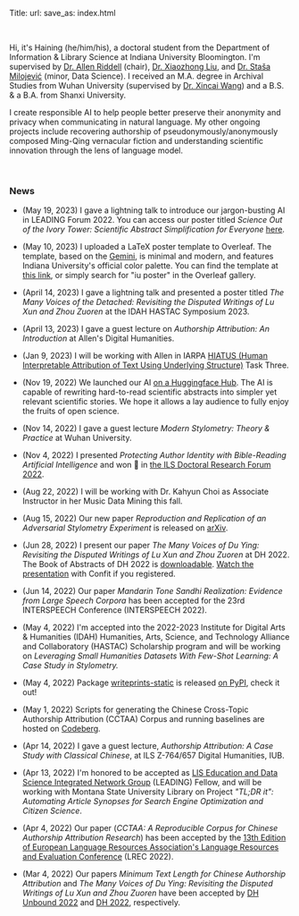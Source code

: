 Title: 
url:
save_as: index.html

<br>

Hi, it's Haining (he/him/his), a doctoral student from the Department of Information & Library Science at Indiana University Bloomington.
I'm supervised by [Dr. Allen Riddell](https://www.ariddell.org/) (chair), [Dr. Xiaozhong Liu](http://xiaozhong.website2.me/), and [Dr. Staša Milojević](https://cgi.luddy.indiana.edu/~smilojev/) (minor, Data Science).
I received an M.A. degree in Archival Studies from Wuhan University (supervised by [Dr. Xincai Wang](https://sim.whu.edu.cn/info/1049/11658.htm)) and a B.S. & a B.A. from Shanxi University.

I create responsible AI to help people better preserve their anonymity and privacy when communicating in natural language. My other ongoing projects include recovering authorship of pseudonymously/anonymously composed Ming-Qing vernacular fiction and understanding scientific innovation through the lens of language model.

<br>

### News

- (May 19, 2023) I gave a lightning talk to introduce our jargon-busting AI in LEADING Forum 2022. You can access our poster titled *Science Out of the Ivory Tower: Scientific Abstract Simplification for Everyone* [here](https://drive.google.com/file/d/1zKazj-khPamNUSwZMxdbOqQMQ8vYFEfg/view?usp=share_link).

- (May 10, 2023) I uploaded a LaTeX poster template to Overleaf. The template, based on the [Gemini](https://github.com/anishathalye/gemini), is minimal and modern, and features Indiana University's official color palette. You can find the template at [this link](https://www.overleaf.com/latex/templates/indiana-university-iu-poster-template/pvpryrsjnczb), or simply search for "iu poster" in the Overleaf gallery.

- (April 14, 2023) I gave a lightning talk and presented a poster titled *The Many Voices of the Detached: Revisiting the Disputed Writings of Lu Xun and Zhou Zuoren* at the IDAH HASTAC Symposium 2023.

- (April 13, 2023) I gave a guest lecture on *Authorship Attribution: An Introduction* at Allen's Digital Humanities.


- (Jan 9, 2023) I will be working with Allen in IARPA [HIATUS (Human Interpretable Attribution of Text Using Underlying Structure)](https://www.iarpa.gov/research-programs/hiatus) Task Three.

<!-- - (Dec 12, 2022) Blog-1K is published on [Zenodo](https://zenodo.org/record/7455623#.Y5-tAOxAphG). It is a redistributable authorship identification testbed for contemporary English prose. As a midterm output of HASTAC, we will start from there to benchmark a standard deep learning-based authorship verification model versus a corresponding authorship attribution model. -->

- (Nov 19, 2022) We launched our AI [on a Huggingface Hub](https://huggingface.co/haining/scientific_abstract_simplification). The AI is capable of rewriting hard-to-read scientific abstracts into simpler yet relevant scientific stories. We hope it allows a lay audience to fully enjoy the fruits of open science.

- (Nov 14, 2022) I gave a guest lecture *Modern Stylometry: Theory & Practice* at Wuhan University.

- (Nov 4, 2022) I presented *Protecting Author Identity with Bible-Reading Artificial Intelligence* and won 🥈 in [the ILS Doctoral Research Forum 2022](https://drf-ils.github.io/2022/).

- (Aug 22, 2022) I will be working with Dr. Kahyun Choi as Associate Instructor in her Music Data Mining this fall.

- (Aug 15, 2022) Our new paper *Reproduction and Replication of an Adversarial Stylometry Experiment* is released on [arXiv](https://arxiv.org/abs/2208.07395). 

- (Jun 28, 2022) I present our paper *The Many Voices of Du Ying: Revisiting the Disputed Writings of Lu Xun and Zhou Zuoren* at DH 2022. The Book of Abstracts of DH 2022 is [downloadable](https://dh2022.dhii.asia/dh2022bookofabsts.pdf). [Watch the presentation](https://confit.atlas.jp/guide/event/dh2022/session/LP7-03/entries) with Confit if you registered.

- (Jun 14, 2022) Our paper *Mandarin Tone Sandhi Realization: Evidence from Large Speech Corpora* has been accepted for the 23rd INTERSPEECH Conference (INTERSPEECH 2022).

- (May 4, 2022) I'm accepted into the 2022-2023 Institute for Digital Arts & Humanities (IDAH) Humanities, Arts, Science, and Technology Alliance and Collaboratory (HASTAC) Scholarship program and will be working on *Leveraging Small Humanities Datasets With Few-Shot Learning: A Case Study in Stylometry.*

- (May 4, 2022) Package [writeprints-static](https://literary-materials.github.io/writeprints-static/) is released [on PyPI](https://pypi.org/project/writeprints-static/), check it out!

- (May 1, 2022) Scripts for generating the Chinese Cross-Topic Authorship Attribution (CCTAA) Corpus and running baselines are hosted on [Codeberg](https://codeberg.org/haining/cctaa).

- (Apr 14, 2022) I gave a guest lecture, *Authorship Attribution: A Case Study with Classical Chinese*, at ILS Z-764/657 Digital Humanities, IUB. 

- (Apr 13, 2022) I'm honored to be accepted as [LIS Education and Data Science Integrated Network Group](https://cci.drexel.edu/mrc/leading/) (LEADING) Fellow, and will be working with Montana State University Library on Project *"TL;DR it": Automating Article Synopses for Search Engine Optimization and Citizen Science*.

- (Apr 4, 2022) Our paper (*CCTAA: A Reproducible Corpus for Chinese Authorship Attribution Research*) has been accepted by the [13th Edition of European Language Resources Association's Language Resources and Evaluation Conference](https://lrec2022.lrec-conf.org/en/) (LREC 2022).

- (Mar 4, 2022) Our papers *Minimum Text Length for Chinese Authorship Attribution* and *The Many Voices of Du Ying: Revisiting the Disputed Writings of Lu Xun and Zhou Zuoren* have been accepted by [DH Unbound 2022](https://dhunbound2022.ach.org/) and [DH 2022](https://dh2022.adho.org/home), respectively.
<!-- 
- (Dec 22, 2021) I gave a guest lecture, *Authorship Attribution: Theory & Practice*, at Shanghai Normal University. 

- (Nov 19, 2021) I presented our study *The Challenge of Vernacular and Classical Chinese Cross-Register Authorship Attribution* at CHR 2021. Check out the [Proceedings of the Conference on Computational Humanities Research 2021](http://ceur-ws.org/Vol-2989/long_paper41.pdf).

- (Nov 12, 2021) Katherine Morrison, Meredith Dedema, and I organized [the ILS Doctoral Research Forum 2021](https://ils-drf.github.io/). I won 🥉 in the contest.

- (Nov 1, 2021) I gave a guest lecture on modern stylometry, authorship attribution, and adversarial stylometry at Soochow University. 

- (Oct 13, 2021) I gave a guest lecture on adversarial stylometry at Allen's Social Media Minging. 

- (Sep 16, 2021) The Cross-Register Authorship Attribution Corpus (v1.0) is released on [Zenodo](https://zenodo.org/record/5513043). 

- (Sep 3, 2021) Our paper (*The Challenge of Vernacular and Classical Chinese Cross-Register Authorship Attribution*) has been accepted by [the Second Conference on Computational Humanities Research](https://2021.computational-humanities-research.org/conference/) (CHR 2021).

- (Sep 1, 2021) I presented our paper (*A Call for Clarity in Contemporary Authorship Attribution Evaluation*) at RANLP 2021 through Zoom. The paper is [downloadable](https://aclanthology.org/2021.ranlp-main.132.pdf) now.

- (Aug 17, 2021) The Reproducible Authorship Attribution Benchmark Tasks (RAABT v1.0) is released on [Zenodo](https://zenodo.org/record/5213898). Download it, redistribute it, try it!

- (Jul 27, 2021) Our paper (*A Call for Clarity in Contemporary Authorship Attribution Evaluation*) has been accepted by the [13th Conference on Recent Advances in Natural Language Processing](https://ranlp.org/ranlp2021/start.php) (RANLP 2021).

- (Jun 3, 2021) We presented our paper (*Cross-Register Authorship Attribution Using Vernacular and Classical Chinese Texts*) at DH Benelux 2021 with [a pre-recording](https://www.youtube.com/watch?v=qYGe06Kc6rA&t=13s).

- (May 17/18, 2021) I gave talks at Nankai University and Shanghai Normal University on the topic of *Modern Stylometry & Authorship Attribution*.

- (Apr 23, 2021) I presented our paper at EACL 2021 with a pre-recording (check it on [papertalk](https://papertalk.org/papertalks/28305)). We also made [a poster](https://drive.google.com/file/d/1teLOJTU4RNAIVEOkH7s5-2uLpPkw19qn/view?usp=sharing) for Gather.town.

- (Apr 16, 2021) Our long abstract ([*Cross-Register Authorship Attribution Using Vernacular and Classical Chinese Texts*](https://zenodo.org/record/4886596#.YRNTpNNAphE)) has been accepted by the [Digital Humanities Benelux 2021](https://2021.dhbenelux.org/) (DH Benelux 2021).

- (Jan 11, 2021) Our long paper ([*Mode Effects' Challenge to Authorship Attribution*](https://aclanthology.org/2021.eacl-main.97.pdf)) has been accepted by [the 16th Conference of the European Chapter of the Association for Computational Linguistics](https://2021.eacl.org/) (EACL 2021).

- (Nov 16, 2020) I gave a talk at [Clingding@IU](https://cl.indiana.edu/clingding.html) about the progress we made on the paper *Mode Effects' Challenge to Authorship Attribution*. -->

<br>
